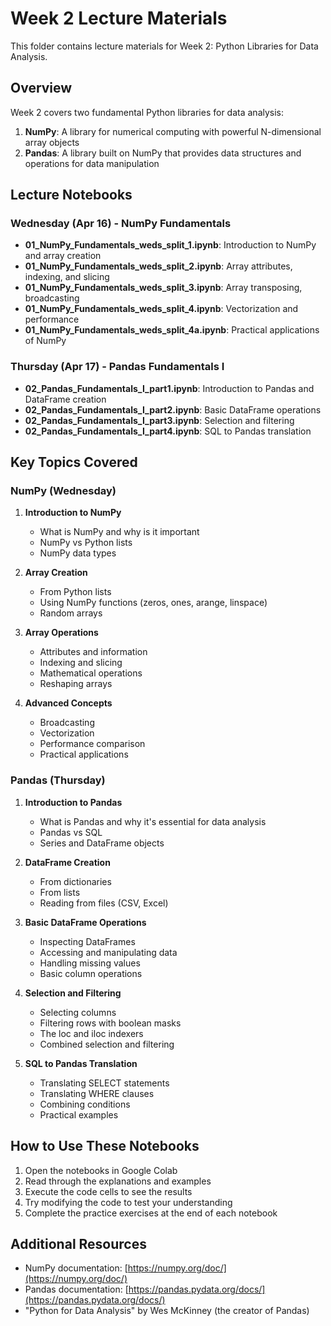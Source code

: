 # Week 2 Lecture Materials

This folder contains lecture materials for Week 2: Python Libraries for Data Analysis.

## Overview
Week 2 covers two fundamental Python libraries for data analysis:
1. **NumPy**: A library for numerical computing with powerful N-dimensional array objects
2. **Pandas**: A library built on NumPy that provides data structures and operations for data manipulation

## Lecture Notebooks

### Wednesday (Apr 16) - NumPy Fundamentals
- **01_NumPy_Fundamentals_weds_split_1.ipynb**: Introduction to NumPy and array creation
- **01_NumPy_Fundamentals_weds_split_2.ipynb**: Array attributes, indexing, and slicing
- **01_NumPy_Fundamentals_weds_split_3.ipynb**: Array transposing, broadcasting
- **01_NumPy_Fundamentals_weds_split_4.ipynb**: Vectorization and performance
- **01_NumPy_Fundamentals_weds_split_4a.ipynb**: Practical applications of NumPy

### Thursday (Apr 17) - Pandas Fundamentals I
- **02_Pandas_Fundamentals_I_part1.ipynb**: Introduction to Pandas and DataFrame creation
- **02_Pandas_Fundamentals_I_part2.ipynb**: Basic DataFrame operations
- **02_Pandas_Fundamentals_I_part3.ipynb**: Selection and filtering
- **02_Pandas_Fundamentals_I_part4.ipynb**: SQL to Pandas translation

## Key Topics Covered

### NumPy (Wednesday)
1. **Introduction to NumPy**
   - What is NumPy and why is it important
   - NumPy vs Python lists
   - NumPy data types

2. **Array Creation**
   - From Python lists
   - Using NumPy functions (zeros, ones, arange, linspace)
   - Random arrays

3. **Array Operations**
   - Attributes and information
   - Indexing and slicing
   - Mathematical operations
   - Reshaping arrays

4. **Advanced Concepts**
   - Broadcasting
   - Vectorization
   - Performance comparison
   - Practical applications

### Pandas (Thursday)
1. **Introduction to Pandas**
   - What is Pandas and why it's essential for data analysis
   - Pandas vs SQL
   - Series and DataFrame objects

2. **DataFrame Creation**
   - From dictionaries
   - From lists
   - Reading from files (CSV, Excel)

3. **Basic DataFrame Operations**
   - Inspecting DataFrames
   - Accessing and manipulating data
   - Handling missing values
   - Basic column operations

4. **Selection and Filtering**
   - Selecting columns
   - Filtering rows with boolean masks
   - The loc and iloc indexers
   - Combined selection and filtering

5. **SQL to Pandas Translation**
   - Translating SELECT statements
   - Translating WHERE clauses
   - Combining conditions
   - Practical examples

## How to Use These Notebooks
1. Open the notebooks in Google Colab
2. Read through the explanations and examples
3. Execute the code cells to see the results
4. Try modifying the code to test your understanding
5. Complete the practice exercises at the end of each notebook

## Additional Resources
- NumPy documentation: [https://numpy.org/doc/](https://numpy.org/doc/)
- Pandas documentation: [https://pandas.pydata.org/docs/](https://pandas.pydata.org/docs/)
- "Python for Data Analysis" by Wes McKinney (the creator of Pandas)